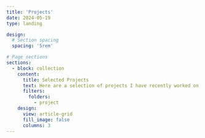 ```yaml
---
title: 'Projects'
date: 2024-05-19
type: landing

design:
  # Section spacing
  spacing: '5rem'

# Page sections
sections:
  - block: collection
    content:
      title: Selected Projects
      text: Here are a selection of projects I have recently worked on.
      filters:
        folders:
          - project
    design:
      view: article-grid
      fill_image: false
      columns: 3
---
```

